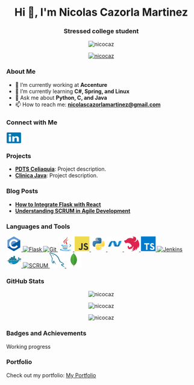 <h1 align="center">Hi 👋, I'm Nicolas Cazorla Martinez</h1>
<h3 align="center">Stressed college student</h3>

<p align="center">
  <img src="https://komarev.com/ghpvc/?username=nicocaz&label=Profile%20views&color=0e75b6&style=flat" alt="nicocaz" />
</p>

<p align="center">
  <a href="https://github.com/ryo-ma/github-profile-trophy">
    <img src="https://github-profile-trophy.vercel.app/?username=nicocaz" alt="nicocaz" />
  </a>
</p>

### About Me
- 🔭 I’m currently working at **Accenture**
- 🌱 I’m currently learning **C#, Spring, and Linux**
- 💬 Ask me about **Python, C, and Java**
- 📫 How to reach me: **nicolascazorlamartinez@gmail.com**

### Connect with Me
<p align="left">
  <a href="https://linkedin.com/in/nicolas-cazorla-martinez-303384152" target="_blank">
    <img align="center" src="https://raw.githubusercontent.com/devicons/devicon/master/icons/linkedin/linkedin-original.svg" alt="LinkedIn" height="30" width="40" />
  </a>
</p>

### Projects
- [**PDTS Celiaquia**](https://github.com/PDTS-Celiaquia): Project description.
- [**Clinica Java**](https://github.com/TeamProgra3/TP-Progra3): Project description.

### Blog Posts
- [**How to Integrate Flask with React**](https://your-blog-link.com/post1)
- [**Understanding SCRUM in Agile Development**](https://your-blog-link.com/post2)

### Languages and Tools
<p align="left">
  <a href="https://www.cprogramming.com/" target="_blank">
    <img src="https://raw.githubusercontent.com/devicons/devicon/master/icons/c/c-original.svg" alt="C" width="40" height="40"/>
  </a> 
  <a href="https://flask.palletsprojects.com/" target="_blank">
    <img src="https://www.vectorlogo.zone/logos/pocoo_flask/pocoo_flask-icon.svg" alt="Flask" width="40" height="40"/>
  </a> 
  <a href="https://git-scm.com/" target="_blank">
    <img src="https://www.vectorlogo.zone/logos/git-scm/git-scm-icon.svg" alt="Git" width="40" height="40"/>
  </a> 
  <a href="https://www.java.com" target="_blank">
    <img src="https://raw.githubusercontent.com/devicons/devicon/master/icons/java/java-original.svg" alt="Java" width="40" height="40"/>
  </a> 
  <a href="https://developer.mozilla.org/en-US/docs/Web/JavaScript" target="_blank">
    <img src="https://raw.githubusercontent.com/devicons/devicon/master/icons/javascript/javascript-original.svg" alt="JavaScript" width="40" height="40"/>
  </a> 
  <a href="https://www.python.org" target="_blank">
    <img src="https://raw.githubusercontent.com/devicons/devicon/master/icons/python/python-original.svg" alt="Python" width="40" height="40"/>
  </a>
  <a href="https://dotnet.microsoft.com/" target="_blank">
    <img src="https://raw.githubusercontent.com/devicons/devicon/master/icons/dot-net/dot-net-original.svg" alt=".NET" width="40" height="40"/>
  </a>
  <a href="https://nestjs.com/" target="_blank">
    <img src="https://raw.githubusercontent.com/devicons/devicon/master/icons/nestjs/nestjs-plain.svg" alt="NestJS" width="40" height="40"/>
  </a>
  <a href="https://www.typescriptlang.org/" target="_blank">
    <img src="https://raw.githubusercontent.com/devicons/devicon/master/icons/typescript/typescript-original.svg" alt="TypeScript" width="40" height="40"/>
  </a>
  <a href="https://www.jenkins.io/" target="_blank">
    <img src="https://www.vectorlogo.zone/logos/jenkins/jenkins-icon.svg" alt="Jenkins" width="40" height="40"/>
  </a>
  <a href="https://www.docker.com/" target="_blank">
    <img src="https://raw.githubusercontent.com/devicons/devicon/master/icons/docker/docker-original.svg" alt="Docker" width="40" height="40"/>
  </a>
  <a href="https://www.scrum.org/" target="_blank">
    <img src="https://www.vectorlogo.zone/logos/scrumorg/scrumorg-ar21.svg" alt="SCRUM" width="40" height="40"/>
  </a>
  <a href="https://www.mysql.com/" target="_blank">
    <img src="https://raw.githubusercontent.com/devicons/devicon/master/icons/mysql/mysql-original.svg" alt="SQL" width="40" height="40"/>
  </a>
  <a href="https://www.mongodb.com/" target="_blank">
    <img src="https://raw.githubusercontent.com/devicons/devicon/master/icons/mongodb/mongodb-original.svg" alt="MongoDB" width="40" height="40"/>
  </a>
</p>

### GitHub Stats
<p align="center">
  <img src="https://github-readme-stats.vercel.app/api/top-langs?username=nicocaz&show_icons=true&locale=en&layout=compact" alt="nicocaz" />
</p>

<p align="center">
  <img src="https://github-readme-stats.vercel.app/api?username=nicocaz&show_icons=true&locale=en" alt="nicocaz" />
</p>

<p align="center">
  <img src="https://github-readme-streak-stats.herokuapp.com/?user=nicocaz&" alt="nicocaz" />
</p>

### Badges and Achievements
<p align="left">
<!--  <img src="https://img.shields.io/badge/certified-ScrumMaster-green" alt="SCRUM Master" />-->
 <!--  <img src="https://img.shields.io/badge/certified-Kubernetes-blue" alt="Kubernetes" />-->
Working progress</p>



### Portfolio
Check out my portfolio: [My Portfolio](https://your-portfolio-link.com)
